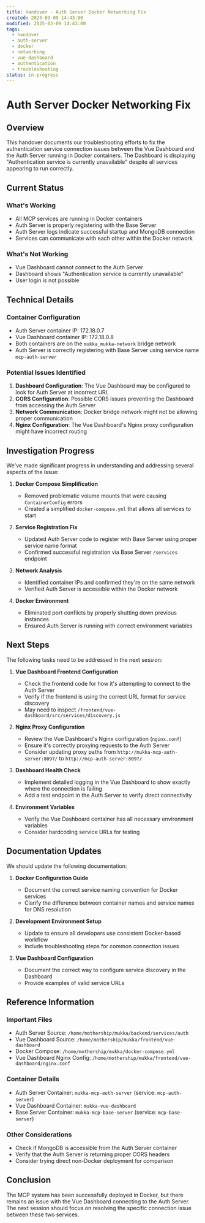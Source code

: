 ```yaml
---
title: Handover - Auth Server Docker Networking Fix
created: 2025-03-09 14:43:00
modified: 2025-03-09 14:43:00
tags:
  - handover
  - auth-server
  - docker
  - networking
  - vue-dashboard
  - authentication
  - troubleshooting
status: in-progress
---
```


# Auth Server Docker Networking Fix

## Overview

This handover documents our troubleshooting efforts to fix the authentication service connection issues between the Vue Dashboard and the Auth Server running in Docker containers. The Dashboard is displaying "Authentication service is currently unavailable" despite all services appearing to run correctly.

## Current Status

### What's Working
- All MCP services are running in Docker containers
- Auth Server is properly registering with the Base Server
- Auth Server logs indicate successful startup and MongoDB connection
- Services can communicate with each other within the Docker network

### What's Not Working
- Vue Dashboard cannot connect to the Auth Server
- Dashboard shows "Authentication service is currently unavailable"
- User login is not possible

## Technical Details

### Container Configuration
- Auth Server container IP: 172.18.0.7
- Vue Dashboard container IP: 172.18.0.8
- Both containers are on the `mukka_mukka-network` bridge network
- Auth Server is correctly registering with Base Server using service name `mcp-auth-server`

### Potential Issues Identified
1. **Dashboard Configuration**: The Vue Dashboard may be configured to look for Auth Server at incorrect URL
2. **CORS Configuration**: Possible CORS issues preventing the Dashboard from accessing the Auth Server
3. **Network Communication**: Docker bridge network might not be allowing proper communication
4. **Nginx Configuration**: The Vue Dashboard's Nginx proxy configuration might have incorrect routing

## Investigation Progress

We've made significant progress in understanding and addressing several aspects of the issue:

1. **Docker Compose Simplification**
   - Removed problematic volume mounts that were causing `ContainerConfig` errors
   - Created a simplified `docker-compose.yml` that allows all services to start

2. **Service Registration Fix**
   - Updated Auth Server code to register with Base Server using proper service name format
   - Confirmed successful registration via Base Server `/services` endpoint

3. **Network Analysis**
   - Identified container IPs and confirmed they're on the same network
   - Verified Auth Server is accessible within the Docker network

4. **Docker Environment**
   - Eliminated port conflicts by properly shutting down previous instances
   - Ensured Auth Server is running with correct environment variables

## Next Steps

The following tasks need to be addressed in the next session:

1. **Vue Dashboard Frontend Configuration**
   - Check the frontend code for how it's attempting to connect to the Auth Server
   - Verify if the frontend is using the correct URL format for service discovery
   - May need to inspect `/frontend/vue-dashboard/src/services/discovery.js`

2. **Nginx Proxy Configuration**
   - Review the Vue Dashboard's Nginx configuration (`nginx.conf`)
   - Ensure it's correctly proxying requests to the Auth Server
   - Consider updating proxy paths from `http://mukka-mcp-auth-server:8097/` to `http://mcp-auth-server:8097/`

3. **Dashboard Health Check**
   - Implement detailed logging in the Vue Dashboard to show exactly where the connection is failing
   - Add a test endpoint in the Auth Server to verify direct connectivity

4. **Environment Variables**
   - Verify the Vue Dashboard container has all necessary environment variables
   - Consider hardcoding service URLs for testing

## Documentation Updates

We should update the following documentation:

1. **Docker Configuration Guide**
   - Document the correct service naming convention for Docker services
   - Clarify the difference between container names and service names for DNS resolution

2. **Development Environment Setup**
   - Update to ensure all developers use consistent Docker-based workflow
   - Include troubleshooting steps for common connection issues

3. **Vue Dashboard Configuration**
   - Document the correct way to configure service discovery in the Dashboard
   - Provide examples of valid service URLs

## Reference Information

### Important Files
- Auth Server Source: `/home/mothership/mukka/backend/services/auth`
- Vue Dashboard Source: `/home/mothership/mukka/frontend/vue-dashboard`
- Docker Compose: `/home/mothership/mukka/docker-compose.yml`
- Vue Dashboard Nginx Config: `/home/mothership/mukka/frontend/vue-dashboard/nginx.conf`

### Container Details
- Auth Server Container: `mukka-mcp-auth-server` (service: `mcp-auth-server`)
- Vue Dashboard Container: `mukka-vue-dashboard`
- Base Server Container: `mukka-mcp-base-server` (service: `mcp-base-server`)

### Other Considerations
- Check if MongoDB is accessible from the Auth Server container
- Verify that the Auth Server is returning proper CORS headers
- Consider trying direct non-Docker deployment for comparison

## Conclusion

The MCP system has been successfully deployed in Docker, but there remains an issue with the Vue Dashboard connecting to the Auth Server. The next session should focus on resolving the specific connection issue between these two services.
